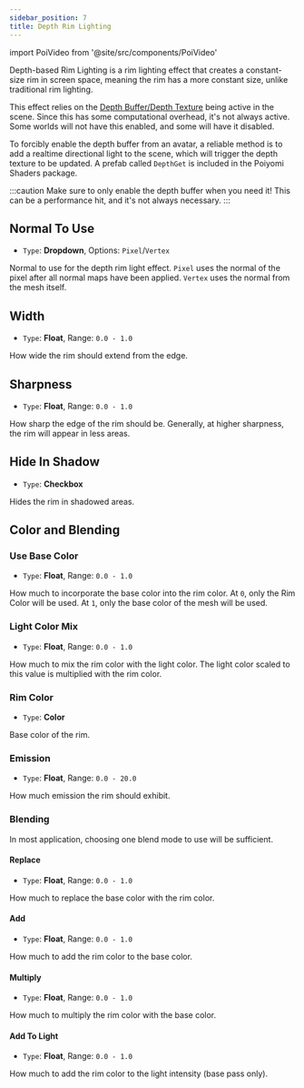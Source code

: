 ```yaml
---
sidebar_position: 7
title: Depth Rim Lighting
---
```

import PoiVideo from '@site/src/components/PoiVideo'

Depth-based Rim Lighting is a rim lighting effect that creates a constant-size rim in screen space, meaning the rim has a more constant size, unlike traditional rim lighting.

This effect relies on the [Depth Buffer/Depth Texture](https://docs.unity3d.com/Manual/SL-CameraDepthTexture.html) being active in the scene. Since this has some computational overhead, it's not always active. Some worlds will not have this enabled, and some will have it disabled.

To forcibly enable the depth buffer from an avatar, a reliable method is to add a realtime directional light to the scene, which will trigger the depth texture to be updated. A prefab called `DepthGet` is included in the Poiyomi Shaders package.

:::caution
Make sure to only enable the depth buffer when you need it! This can be a performance hit, and it's not always necessary.
:::

## Normal To Use

- `Type`: **Dropdown**, Options: `Pixel`/`Vertex`

Normal to use for the depth rim light effect. `Pixel` uses the normal of the pixel after all normal maps have been applied. `Vertex` uses the normal from the mesh itself.

## Width

- `Type`: **Float**, Range: `0.0 - 1.0`

How wide the rim should extend from the edge.

## Sharpness

- `Type`: **Float**, Range: `0.0 - 1.0`

How sharp the edge of the rim should be. Generally, at higher sharpness, the rim will appear in less areas.

## Hide In Shadow

- `Type`: **Checkbox**

Hides the rim in shadowed areas.

## Color and Blending

### Use Base Color

- `Type`: **Float**, Range: `0.0 - 1.0`

How much to incorporate the base color into the rim color. At `0`, only the Rim Color will be used. At `1`, only the base color of the mesh will be used.

### Light Color Mix

- `Type`: **Float**, Range: `0.0 - 1.0`

How much to mix the rim color with the light color. The light color scaled to this value is multiplied with the rim color.

### Rim Color

- `Type`: **Color**

Base color of the rim.

### Emission

- `Type`: **Float**, Range: `0.0 - 20.0`

How much emission the rim should exhibit.

### Blending

In most application, choosing one blend mode to use will be sufficient.

#### Replace

- `Type`: **Float**, Range: `0.0 - 1.0`

How much to replace the base color with the rim color.

#### Add

- `Type`: **Float**, Range: `0.0 - 1.0`

How much to add the rim color to the base color.

#### Multiply

- `Type`: **Float**, Range: `0.0 - 1.0`

How much to multiply the rim color with the base color.

#### Add To Light

- `Type`: **Float**, Range: `0.0 - 1.0`

How much to add the rim color to the light intensity (base pass only).
